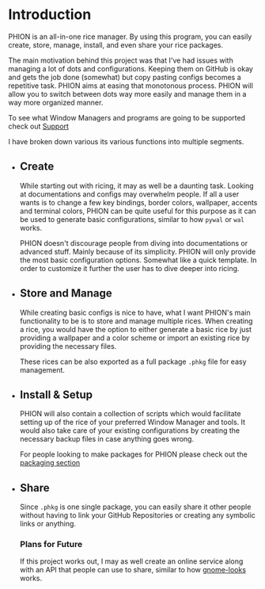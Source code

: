 # Introduction

PHION is an all-in-one rice manager. By using this program, you can easily create, store, manage, install, and even share your rice packages.

The main motivation behind this project was that I've had issues with managing a lot of dots and configurations. Keeping them on GitHub is okay and gets the job done (somewhat) but copy pasting configs becomes a repetitive task. PHION aims at easing that monotonous process. PHION will allow you to switch between dots way more easily and manage them in a way more organized manner.

To see what Window Managers and programs are going to be supported check out [Support](Support/Overview.md)

I have broken down various its various functions into multiple segments.

- ## Create

	While starting out with ricing, it may as well be a daunting task. Looking at documentations and configs may overwhelm people. If all a user wants is to change a few key bindings, border colors, wallpaper, accents and terminal colors, PHION can be quite useful for this purpose as it can be used to generate basic configurations, similar to how `pywal` or `wal` works.

	PHION doesn't discourage people from diving into documentations or advanced stuff. Mainly because of its simplicity. PHION will only provide the most basic configuration options. Somewhat like a quick template. In order to customize it further the user has to dive deeper into ricing. 

- ## Store and Manage

	While creating basic configs is nice to have, what I want PHION's main functionality to be is to store and manage multiple rices. When creating a rice, you would have the option to either generate a basic rice by just providing a wallpaper and a color scheme or import an existing rice by providing the necessary files.

	These rices can be also exported as a full package `.phkg` file for easy management.

- ## Install & Setup

	PHION will also contain a collection of scripts which would facilitate setting up of the rice of your preferred Window Manager and tools. It would also take care of your existing configurations by creating the necessary backup files in case anything goes wrong.
	
	For people looking to make packages for PHION please check out the [packaging section](Packaging/Package%20Structure.md)

- ## Share

	Since `.phkg` is one single package, you can easily share it other people without having to link your GitHub Repositories or creating any symbolic links or anything. 

	### Plans for Future

	If this project works out, I may as well create an online service along with an API that people can use to share, similar to how [gnome-looks](https://www.gnome-look.org/) works. 




